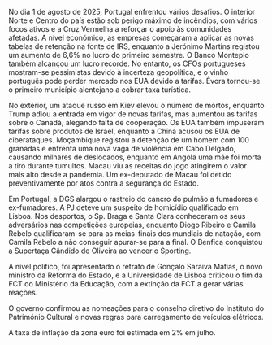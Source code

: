 No dia 1 de agosto de 2025, Portugal enfrentou vários desafios. O interior Norte e Centro do país estão sob perigo máximo de incêndios, com vários focos ativos e a Cruz Vermelha a reforçar o apoio às comunidades afetadas. A nível económico, as empresas começaram a aplicar as novas tabelas de retenção na fonte de IRS, enquanto a Jerónimo Martins registou um aumento de 6,6% no lucro do primeiro semestre. O Banco Montepio também alcançou um lucro recorde. No entanto, os CFOs portugueses mostram-se pessimistas devido à incerteza geopolítica, e o vinho português pode perder mercado nos EUA devido a tarifas. Évora tornou-se o primeiro município alentejano a cobrar taxa turística.

No exterior, um ataque russo em Kiev elevou o número de mortos, enquanto Trump adiou a entrada em vigor de novas tarifas, mas aumentou as tarifas sobre o Canadá, alegando falta de cooperação. Os EUA também impuseram tarifas sobre produtos de Israel, enquanto a China acusou os EUA de ciberataques. Moçambique registou a detenção de um homem com 100 granadas e enfrenta uma nova vaga de violência em Cabo Delgado, causando milhares de deslocados, enquanto em Angola uma mãe foi morta a tiro durante tumultos. Macau viu as receitas do jogo atingirem o valor mais alto desde a pandemia. Um ex-deputado de Macau foi detido preventivamente por atos contra a segurança do Estado.

Em Portugal, a DGS alargou o rastreio do cancro do pulmão a fumadores e ex-fumadores. A PJ deteve um suspeito de homicídio qualificado em Lisboa. Nos desportos, o Sp. Braga e Santa Clara conheceram os seus adversários nas competições europeias, enquanto Diogo Ribeiro e Camila Rebelo qualificaram-se para as meias-finais dos mundiais de natação, com Camila Rebelo a não conseguir apurar-se para a final. O Benfica conquistou a Supertaça Cândido de Oliveira ao vencer o Sporting.

A nível político, foi apresentado o retrato de Gonçalo Saraiva Matias, o novo ministro da Reforma do Estado, e a Universidade de Lisboa criticou o fim da FCT do Ministério da Educação, com a extinção da FCT a gerar várias reações.

O governo confirmou as nomeações para o conselho diretivo do Instituto do Património Cultural e novas regras para carregamento de veículos elétricos.

A taxa de inflação da zona euro foi estimada em 2% em julho.